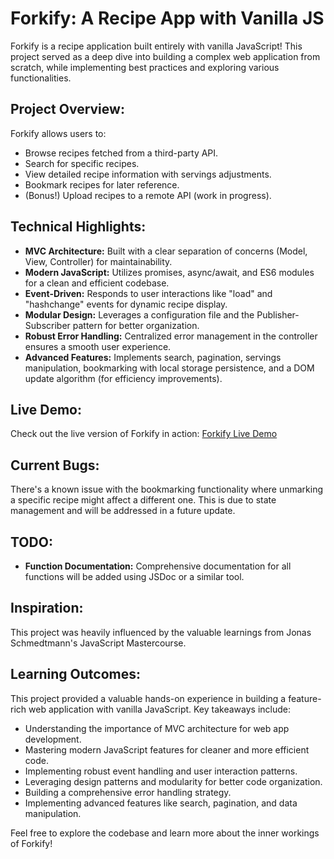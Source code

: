 # Forkify: A Recipe App with Vanilla JS

Forkify is a recipe application built entirely with vanilla JavaScript! This project served as a deep dive into building a complex web application from scratch, while implementing best practices and exploring various functionalities.

## Project Overview:

Forkify allows users to:

- Browse recipes fetched from a third-party API.
- Search for specific recipes.
- View detailed recipe information with servings adjustments.
- Bookmark recipes for later reference.
- (Bonus!) Upload recipes to a remote API (work in progress).

## Technical Highlights:

- **MVC Architecture:** Built with a clear separation of concerns (Model, View, Controller) for maintainability.
- **Modern JavaScript:** Utilizes promises, async/await, and ES6 modules for a clean and efficient codebase.
- **Event-Driven:** Responds to user interactions like "load" and "hashchange" events for dynamic recipe display.
- **Modular Design:** Leverages a configuration file and the Publisher-Subscriber pattern for better organization.
- **Robust Error Handling:** Centralized error management in the controller ensures a smooth user experience.
- **Advanced Features:** Implements search, pagination, servings manipulation, bookmarking with local storage persistence, and a DOM update algorithm (for efficiency improvements).

## Live Demo:

Check out the live version of Forkify in action: [Forkify Live Demo](https://forkify-refaat.netlify.app/)

## Current Bugs:

There's a known issue with the bookmarking functionality where unmarking a specific recipe might affect a different one. This is due to state management and will be addressed in a future update.

## TODO:

- **Function Documentation:** Comprehensive documentation for all functions will be added using JSDoc or a similar tool.

## Inspiration:

This project was heavily influenced by the valuable learnings from Jonas Schmedtmann's JavaScript Mastercourse.

## Learning Outcomes:

This project provided a valuable hands-on experience in building a feature-rich web application with vanilla JavaScript. Key takeaways include:

- Understanding the importance of MVC architecture for web app development.
- Mastering modern JavaScript features for cleaner and more efficient code.
- Implementing robust event handling and user interaction patterns.
- Leveraging design patterns and modularity for better code organization.
- Building a comprehensive error handling strategy.
- Implementing advanced features like search, pagination, and data manipulation.

Feel free to explore the codebase and learn more about the inner workings of Forkify!